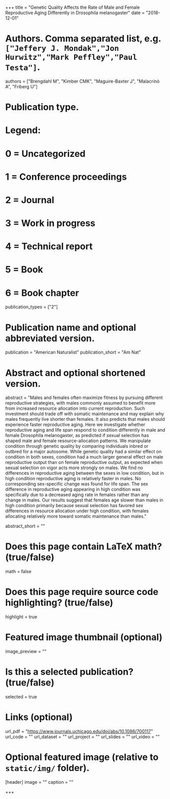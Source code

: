+++
title = "Genetic Quality Affects the Rate of Male and Female Reproductive Aging Differently in Drosophila melanogaster"
date = "2018-12-01"

# Authors. Comma separated list, e.g. `["Jeffery J. Mondak","Jon Hurwitz","Mark Peffley","Paul Testa"]`.
authors = ["Brengdahl M", "Kimber CMK", "Maguire-Baxter J", "Malacrinò A", "Friberg U"]

# Publication type.
# Legend:
# 0 = Uncategorized
# 1 = Conference proceedings
# 2 = Journal
# 3 = Work in progress
# 4 = Technical report
# 5 = Book
# 6 = Book chapter
publication_types = ["2"]

# Publication name and optional abbreviated version.
publication = "American Naturalist"
publication_short = "Am Nat"

# Abstract and optional shortened version.
abstract = "Males and females often maximize fitness by pursuing different reproductive strategies, with males commonly assumed to benefit more from increased resource allocation into current reproduction. Such investment should trade off with somatic maintenance and may explain why males frequently live shorter than females. It also predicts that males should experience faster reproductive aging. Here we investigate whether reproductive aging and life span respond to condition differently in male and female Drosophila melanogaster, as predicted if sexual selection has shaped male and female resource-allocation patterns. We manipulate condition through genetic quality by comparing individuals inbred or outbred for a major autosome. While genetic quality had a similar effect on condition in both sexes, condition had a much larger general effect on male reproductive output than on female reproductive output, as expected when sexual selection on vigor acts more strongly on males. We find no differences in reproductive aging between the sexes in low condition, but in high condition reproductive aging is relatively faster in males. No corresponding sex-specific change was found for life span. The sex difference in reproductive aging appearing in high condition was specifically due to a decreased aging rate in females rather than any change in males. Our results suggest that females age slower than males in high condition primarily because sexual selection has favored sex differences in resource allocation under high condition, with females allocating relatively more toward somatic maintenance than males."

abstract_short = ""

# Does this page contain LaTeX math? (true/false)
math = false

# Does this page require source code highlighting? (true/false)
highlight = true

# Featured image thumbnail (optional)
image_preview = ""

# Is this a selected publication? (true/false)
selected = true

# Links (optional)
url_pdf = "https://www.journals.uchicago.edu/doi/abs/10.1086/700117"
url_code = ""
url_dataset = ""
url_project = ""
url_slides = ""
url_video = ""

# Optional featured image (relative to `static/img/` folder).
[header]
image = ""
caption = ""

+++
